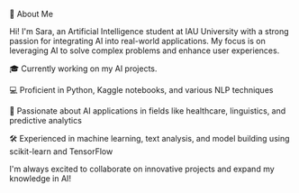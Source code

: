 👋 About Me

Hi! I'm Sara, an Artificial Intelligence student at IAU University with a strong passion for integrating AI into real-world applications. My focus is on leveraging AI to solve complex problems and enhance user experiences.


🎓 Currently working on my AI projects.

💻 Proficient in Python, Kaggle notebooks, and various NLP techniques

🤖 Passionate about AI applications in fields like healthcare, linguistics, and predictive analytics

🛠️ Experienced in machine learning, text analysis, and model building using scikit-learn and TensorFlow

I'm always excited to collaborate on innovative projects and expand my knowledge in AI!

